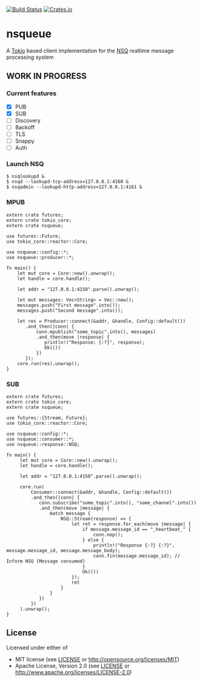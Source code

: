[![Build Status](https://travis-ci.org/wisespace-io/nsqueue.png?branch=master)](https://travis-ci.org/wisespace-io/nsqueue)
[![Crates.io](https://img.shields.io/crates/v/nsqueue.svg)](https://crates.io/crates/nsqueue)

# nsqueue
A [Tokio](https://tokio.rs/) based client implementation for the [NSQ](https://github.com/bitly/nsq) realtime message processing system

## WORK IN PROGRESS

### Current features
- [X] PUB
- [X] SUB
- [ ] Discovery
- [ ] Backoff 
- [ ] TLS
- [ ] Snappy
- [ ] Auth

### Launch NSQ
```
$ nsqlookupd & 
$ nsqd --lookupd-tcp-address=127.0.0.1:4160 &
$ nsqadmin --lookupd-http-address=127.0.0.1:4161 &
```

### MPUB
```
extern crate futures;
extern crate tokio_core;
extern crate nsqueue;

use futures::Future;
use tokio_core::reactor::Core;

use nsqueue::config::*;
use nsqueue::producer::*;

fn main() {
    let mut core = Core::new().unwrap();
    let handle = core.handle();

    let addr = "127.0.0.1:4150".parse().unwrap();

    let mut messages: Vec<String> = Vec::new();
    messages.push("First message".into());
    messages.push("Second message".into());

    let res = Producer::connect(&addr, &handle, Config::default())
       .and_then(|conn| {
           conn.mpublish("some_topic".into(), messages)
           .and_then(move |response| {
              println!("Response: {:?}", response);
              Ok(())
           })
       });
    core.run(res).unwrap();
}
```

### SUB
```
extern crate futures;
extern crate tokio_core;
extern crate nsqueue;

use futures::{Stream, Future};
use tokio_core::reactor::Core;

use nsqueue::config::*;
use nsqueue::consumer::*;
use nsqueue::response::NSQ;

fn main() {
     let mut core = Core::new().unwrap();
     let handle = core.handle();

     let addr = "127.0.0.1:4150".parse().unwrap();

     core.run(
         Consumer::connect(&addr, &handle, Config::default())
         .and_then(|conn| {
            conn.subscribe("some_topic".into(), "some_channel".into())
            .and_then(move |message| {
                match message {
                    NSQ::Stream(response) => {
                        let ret = response.for_each(move |message| {
                            if message.message_id == "_heartbeat_" {
                                conn.nop();
                            } else {
                                println!("Response {:?} {:?}", message.message_id, message.message_body);
                                conn.fin(message.message_id); // Inform NSQ (Message consumed)
                            }
                            Ok(())
                        });
                        ret
                    }
                }
            })
         })
     ).unwrap();
}
```

## License

Licensed under either of

* MIT license (see [LICENSE](LICENSE) or <http://opensource.org/licenses/MIT>)
* Apache License, Version 2.0 (see [LICENSE](LICENSE) or <http://www.apache.org/licenses/LICENSE-2.0>)
